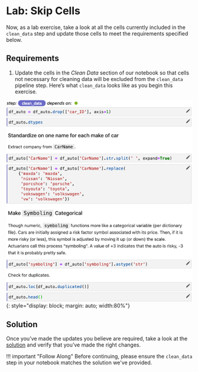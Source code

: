 # Lab: Skip Cells

Now, as a lab exercise, take a look at all the cells currently included in
the `clean_data` step and update those cells to meet the requirements specified
below.

## Requirements

1. Update the cells in the *Clean Data* section of our notebook so that cells
not necessary for cleaning data will be excluded from the `clean_data` pipeline
step. Here’s what `clean_data` looks like as you begin this exercise. 

![clean data step](images/clean_data.png)
{: style="display: block; margin: auto; width:80%"}

## Solution

Once you’ve made the updates you believe are required, take a look at the
[solution](lab-skip-cells-solution.md) and verify that you’ve made the right changes.

!!! important "Follow Along"
    Before continuing, please ensure the `clean_data` step in your notebook
    matches the solution we've provided.